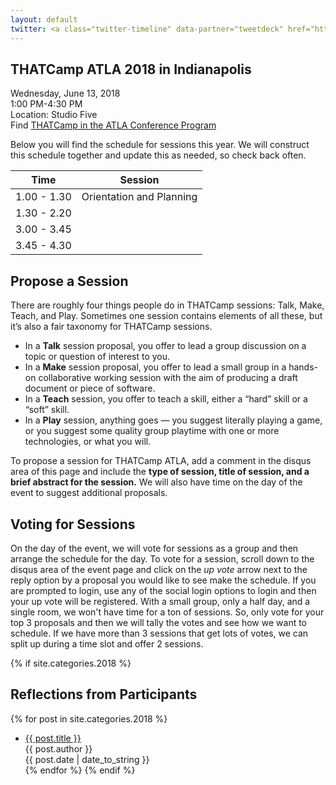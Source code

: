 ```yaml
---
layout: default
twitter: <a class="twitter-timeline" data-partner="tweetdeck" href="https://twitter.com/textpotential/timelines/1005836873229524993?ref_src=twsrc%5Etfw">THATCampATLA</a> <script async src="https://platform.twitter.com/widgets.js" charset="utf-8"></script>
---
```


## THATCamp ATLA 2018 in Indianapolis

Wednesday, June 13, 2018  
1:00 PM-4:30 PM  
Location: Studio Five  
Find [THATCamp in the ATLA Conference Program](http://sched.co/ECg1)  

Below you will find the schedule for sessions this year. We will construct this schedule together and update this as needed, so check back often.

|Time       |Session|
|-----------|-------|
|1.00 - 1.30|Orientation and Planning|
|1.30 - 2.20||
|3.00 - 3.45||
|3.45 - 4.30||

## Propose a Session
There are roughly four things people do in THATCamp sessions: Talk, Make, Teach, and Play. Sometimes one session contains elements of all these, but it’s also a fair taxonomy for THATCamp sessions.

+ In a **Talk** session proposal, you offer to lead a group discussion on a topic or question of interest to you.
+ In a **Make** session proposal, you offer to lead a small group in a hands-on collaborative working session with the aim of producing a draft document or piece of software.
+ In a **Teach** session, you offer to teach a skill, either a “hard” skill or a “soft” skill.
+ In a **Play** session, anything goes — you suggest literally playing a game, or you suggest some quality group playtime with one or more technologies, or what you will.

To propose a session for THATCamp ATLA, add a comment in the disqus area of this page and include the **type of session, title of session, and a brief abstract for the session.** We will also have time on the day of the event to suggest additional proposals.

## Voting for Sessions

On the day of the event, we will vote for sessions as a group and then arrange the schedule for the day. To vote for a session, scroll down to the disqus area of the event page and click on the *up vote* arrow next to the reply option by a proposal you would like to see make the schedule. If you are prompted to login, use any of the social login options to login and then your up vote will be registered. With a small group, only a half day, and a single room, we won't have time for a ton of sessions. So, only vote for your top 3 proposals and then we will tally the votes and see how we want to schedule. If we have more than 3 sessions that get lots of votes, we can split up during a time slot and offer 2 sessions.

{% if site.categories.2018 %}
## Reflections from Participants

  {% for post in site.categories.2018 %}
+ [{{ post.title }}]({{post.url}})  
  {{ post.author }}  
  {{ post.date | date_to_string }}  
  {% endfor %}
{% endif %}

